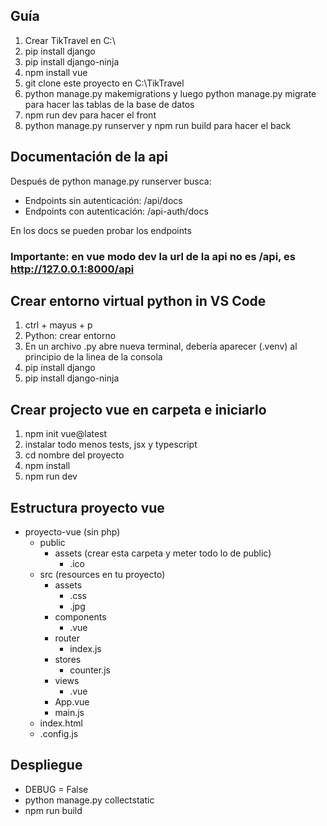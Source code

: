 ## Guía

1. Crear TikTravel en C:\
2. pip install django
3. pip install django-ninja
4. npm install vue
5. git clone este proyecto en C:\TikTravel
6. python manage.py makemigrations y luego python manage.py migrate para hacer las tablas de la base de datos
8. npm run dev para hacer el front
9. python manage.py runserver y npm run build para hacer el back

## Documentación de la api
Después de python manage.py runserver busca:
- Endpoints sin autenticación: /api/docs
- Endpoints con autenticación: /api-auth/docs

En los docs se pueden probar los endpoints

### Importante: en vue modo dev la url de la api no es /api, es http://127.0.0.1:8000/api

## Crear entorno virtual python in VS Code

1. ctrl + mayus + p
2. Python: crear entorno
3. En un archivo .py abre nueva terminal, debería aparecer (.venv) al principio de la linea de la consola
4. pip install django
5. pip install django-ninja

## Crear projecto vue en carpeta e iniciarlo
1. npm init vue@latest
2. instalar todo menos tests, jsx y typescript
3. cd nombre del proyecto
4. npm install
5. npm run dev

## Estructura proyecto vue
- proyecto-vue (sin php)
  - public
    - assets (crear esta carpeta y meter todo lo de public)
      - .ico
  - src (resources en tu proyecto)
    - assets
      - .css
      - .jpg
    - components
      - .vue
    - router
      - index.js
    - stores
      - counter.js
    - views
      - .vue
    - App.vue
    - main.js
  - index.html
  - .config.js

## Despliegue
- DEBUG = False
- python manage.py collectstatic
- npm run build
